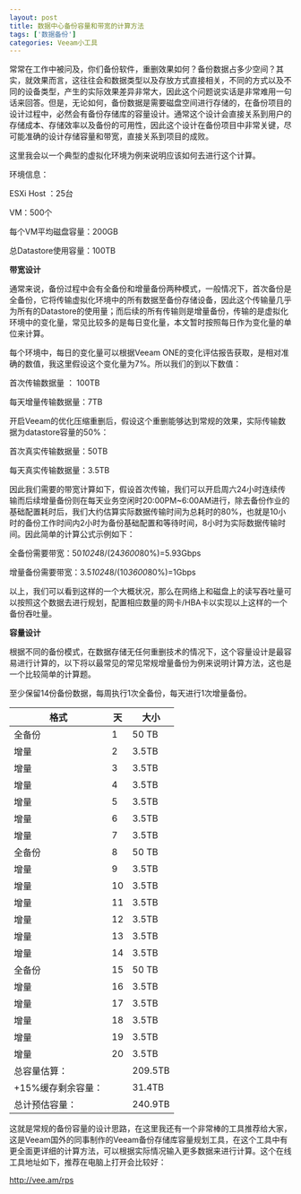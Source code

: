 ```yaml
---
layout: post
title: 数据中心备份容量和带宽的计算方法
tags: ['数据备份']
categories: Veeam小工具
---
```




常常在工作中被问及，你们备份软件，重删效果如何？备份数据占多少空间？其实，就效果而言，这往往会和数据类型以及存放方式直接相关，不同的方式以及不同的设备类型，产生的实际效果差异非常大，因此这个问题说实话是非常难用一句话来回答。但是，无论如何，备份数据是需要磁盘空间进行存储的，在备份项目的设计过程中，必然会有备份存储库的容量设计。通常这个设计会直接关系到用户的存储成本、存储效率以及备份的可用性，因此这个设计在备份项目中非常关键，尽可能准确的设计存储容量和带宽，直接关系到项目的成败。



这里我会以一个典型的虚拟化环境为例来说明应该如何去进行这个计算。

环境信息：

ESXi Host ：25台

VM：500个

每个VM平均磁盘容量：200GB

总Datastore使用容量：100TB



**带宽设计**

通常来说，备份过程中会有全备份和增量备份两种模式，一般情况下，首次备份是全备份，它将传输虚拟化环境中的所有数据至备份存储设备，因此这个传输量几乎为所有的Datastore的使用量；而后续的所有传输则是增量备份，传输的是虚拟化环境中的变化量，常见比较多的是每日变化量，本文暂时按照每日作为变化量的单位来计算。

每个环境中，每日的变化量可以根据Veeam ONE的变化评估报告获取，是相对准确的数值，我这里假设这个变化量为7%。所以我们的到以下数值：

首次传输数据量 ： 100TB

每天增量传输数据量：7TB

开启Veeam的优化压缩重删后，假设这个重删能够达到常规的效果，实际传输数据为datastore容量的50%：

首次真实传输数据量：50TB

每天真实传输数据量：3.5TB

因此我们需要的带宽计算如下，假设首次传输，我们可以开启周六24小时连续传输而后续增量备份则在每天业务空闲时20:00PM~6:00AM进行，除去备份作业的基础配置耗时后，我们大约估算实际数据传输时间为总耗时的80%，也就是10小时的备份工作时间内2小时为备份基础配置和等待时间，8小时为实际数据传输时间。因此简单的计算公式示例如下：

全备份需要带宽：50*1024*8/(24*3600*80%)=5.93Gbps

增量备份需要带宽：3.5*1024*8/(10*3600*80%)=1Gbps

以上，我们可以看到这样的一个大概状况，那么在网络上和磁盘上的读写吞吐量可以按照这个数据去进行规划，配置相应数量的网卡/HBA卡以实现以上这样的一个备份吞吐量。



**容量设计**

根据不同的备份模式，在数据存储无任何重删技术的情况下，这个容量设计是最容易进行计算的，以下将以最常见的常见常规增量备份为例来说明计算方法，这也是一个比较简单的计算题。

至少保留14份备份数据，每周执行1次全备份，每天进行1次增量备份。

| 格式               | 天   | 大小    |
| ------------------ | ---- | ------- |
| 全备份             | 1    | 50 TB   |
| 增量               | 2    | 3.5TB   |
| 增量               | 3    | 3.5TB   |
| 增量               | 4    | 3.5TB   |
| 增量               | 5    | 3.5TB   |
| 增量               | 6    | 3.5TB   |
| 增量               | 7    | 3.5TB   |
| 全备份             | 8    | 50 TB   |
| 增量               | 9    | 3.5TB   |
| 增量               | 10   | 3.5TB   |
| 增量               | 11   | 3.5TB   |
| 增量               | 12   | 3.5TB   |
| 增量               | 13   | 3.5TB   |
| 增量               | 14   | 3.5TB   |
| 全备份             | 15   | 50 TB   |
| 增量               | 16   | 3.5TB   |
| 增量               | 17   | 3.5TB   |
| 增量               | 18   | 3.5TB   |
| 增量               | 19   | 3.5TB   |
| 增量               | 20   | 3.5TB   |
| 总容量估算：       |      | 209.5TB |
| +15%缓存剩余容量： |      | 31.4TB  |
| 总计预估容量：     |      | 240.9TB |



这就是常规的备份容量的设计思路，在这里我还有一个非常棒的工具推荐给大家，这是Veeam国外的同事制作的Veeam备份存储库容量规划工具，在这个工具中有更全面更详细的计算方法，可以根据实际情况输入更多数据来进行计算。这个在线工具地址如下，推荐在电脑上打开会比较好：

http://vee.am/rps